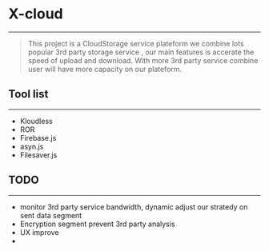 # X-cloud

-----------------------------
> This project is a CloudStorage service plateform we combine lots popular 3rd party storage service
, our main features is accerate the speed of upload and download. With more 3rd party service combine
user will have more capacity on our plateform.


## Tool list

-------------------------------

* Kloudless
* ROR
* Firebase.js
* asyn.js
* Filesaver.js


## TODO

--------------------------------

* monitor 3rd party service bandwidth, dynamic adjust our stratedy on sent data segment
* Encryption segment prevent 3rd party analysis
* UX improve
*
